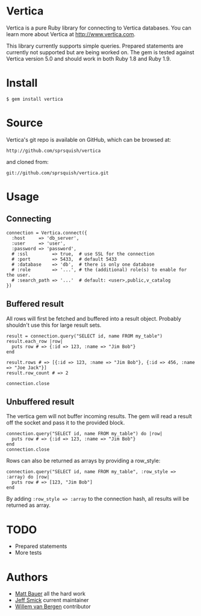 # Vertica

Vertica is a pure Ruby library for connecting to Vertica databases. You can learn more
about Vertica at http://www.vertica.com.  

This library currently supports simple queries. Prepared statements are currently not supported
but are being worked on. The gem is tested against Vertica version 5.0 and should work in both 
Ruby 1.8 and Ruby 1.9.

# Install

    $ gem install vertica

# Source

Vertica's git repo is available on GitHub, which can be browsed at:

    http://github.com/sprsquish/vertica

and cloned from:

    git://github.com/sprsquish/vertica.git

# Usage

## Connecting

    connection = Vertica.connect({
      :host     => 'db_server',
      :user     => 'user',
      :password => 'password',
      # :ssl         => true,  # use SSL for the connection
      # :port        => 5433,  # default 5433
      # :database    => 'db',  # there is only one database
      # :role        => '...', # the (additional) role(s) to enable for the user.
      # :search_path => '...'  # default: <user>,public,v_catalog
    })

## Buffered result

All rows will first be fetched and buffered into a result object. Probably shouldn't use
this for large result sets.

    result = connection.query("SELECT id, name FROM my_table")
    result.each_row |row|
      puts row # => {:id => 123, :name => "Jim Bob"}
    end

    result.rows # => [{:id => 123, :name => "Jim Bob"}, {:id => 456, :name => "Joe Jack"}]
    result.row_count # => 2

    connection.close

## Unbuffered result

The vertica gem will not buffer incoming results. The gem will read a result off the
socket and pass it to the provided block.

    connection.query("SELECT id, name FROM my_table") do |row|
      puts row # => {:id => 123, :name => "Jim Bob"}
    end
    connection.close

Rows can also be returned as arrays by providing a row_style:

    connection.query("SELECT id, name FROM my_table", :row_style => :array) do |row|
      puts row # => [123, "Jim Bob"]
    end
    
By adding <code>:row_style => :array</code> to the connection hash, all results will be 
returned as array.


# TODO

 * Prepared statements
 * More tests

# Authors

 * [Matt Bauer](http://github.com/mattbauer) all the hard work
 * [Jeff Smick](http://github.com/sprsquish) current maintainer
 * [Willem van Bergen](http://github.com/wvanbergen) contributor
